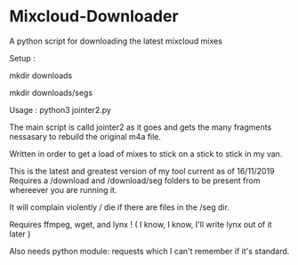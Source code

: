 # Mixcloud-Downloader
A python script for downloading the latest mixcloud mixes

Setup : 

mkdir downloads
        
mkdir downloads/segs

Usage : python3 jointer2.py

The main script is calld jointer2 as it goes and gets the many fragments nessasary to rebuild the original m4a file.

Written in order to get a load of mixes to stick on a stick to stick in my van.

This is the latest and greatest version of my tool current as of 16/11/2019
Requires a /download and /download/seg folders to be present from whereever you are running it.

It will complain violently / die if there are files in the /seg dir.

Requires ffmpeg, wget, and lynx ! ( I know, I know, I'll write lynx out of it later )

Also needs python module: requests which I can't remember if it's standard.
